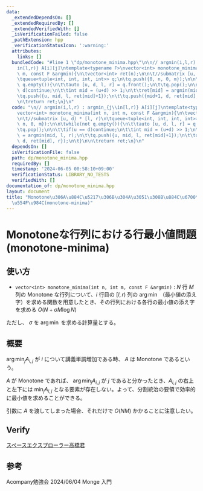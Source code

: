 ```yaml
---
data:
  _extendedDependsOn: []
  _extendedRequiredBy: []
  _extendedVerifiedWith: []
  _isVerificationFailed: false
  _pathExtension: hpp
  _verificationStatusIcon: ':warning:'
  attributes:
    links: []
  bundledCode: "#line 1 \"dp/monotone_minima.hpp\"\n\n// argmin(i,l,r) : argmin_{j\\\
    in[l,r)} A[i][j]\ntemplate<typename F>\nvector<int> monotone_minima(int n, int\
    \ m, const F &argmin){\n\tvector<int> ret(n);\n\n\t//submatrix [u, d) * [l, r)\n\
    \tqueue<tuple<int, int, int, int>> q;\n\tq.push({0, n, 0, m});\n\n\twhile(not\
    \ q.empty()){\n\t\tauto [u, d, l, r] = q.front();\n\t\tq.pop();\n\n\t\tif(u ==\
    \ d)continue;\n\t\tint mid = (u+d) >> 1;\n\t\tret[mid] = argmin(mid, l, r);\n\t\
    \tq.push({u, mid, l, ret[mid]+1});\n\t\tq.push({mid+1, d, ret[mid], r});\n\t}\n\
    \n\treturn ret;\n}\n"
  code: "\n// argmin(i,l,r) : argmin_{j\\in[l,r)} A[i][j]\ntemplate<typename F>\n\
    vector<int> monotone_minima(int n, int m, const F &argmin){\n\tvector<int> ret(n);\n\
    \n\t//submatrix [u, d) * [l, r)\n\tqueue<tuple<int, int, int, int>> q;\n\tq.push({0,\
    \ n, 0, m});\n\n\twhile(not q.empty()){\n\t\tauto [u, d, l, r] = q.front();\n\t\
    \tq.pop();\n\n\t\tif(u == d)continue;\n\t\tint mid = (u+d) >> 1;\n\t\tret[mid]\
    \ = argmin(mid, l, r);\n\t\tq.push({u, mid, l, ret[mid]+1});\n\t\tq.push({mid+1,\
    \ d, ret[mid], r});\n\t}\n\n\treturn ret;\n}\n"
  dependsOn: []
  isVerificationFile: false
  path: dp/monotone_minima.hpp
  requiredBy: []
  timestamp: '2024-06-05 00:58:10+09:00'
  verificationStatus: LIBRARY_NO_TESTS
  verifiedWith: []
documentation_of: dp/monotone_minima.hpp
layout: document
title: "Monotone\u306A\u884C\u5217\u306B\u304A\u3051\u308B\u884C\u6700\u5C0F\u5024\
  \u554F\u984C(monotone-minima)"
---
```


# Monotoneな行列における行最小値問題(monotone-minima)

## 使い方

- ``vector<int> monotone_minima(int n, int m, const F &argmin)`` : $N$ 行 $M$ 列の Monotone な行列について、$i$ 行目の $[l, r)$ 列の $\arg\min$ （最小値の添え字）を求める関数を用意したとき、その行列における各行の最小値の添え字を求める $O(N + \sigma M \log N )$

ただし、 $\sigma$ を $\arg\min$ を求める計算量とする。

## 概要

$\arg \min_j A_{i,j}$ が $i$ について講義単調増加である時、 $A$ は Monotone であるという。

$A$ が Monotone であれば、 $\arg \min_j A_{i,j}$ が $j$ であると分かったとき、$A_{i, j}$ の右上と左下には $\min_j A_{i, j}$ となる要素が存在しない。よって、分割統治の要領で効率的に最小値を求めることができる。

引数に $A$ を渡してしまった場合、それだけで $O(NM)$ かかることに注意したい。

## Verify

[スペースエクスプローラー高橋君](https://atcoder.jp/contests/colopl2018-final-open/submissions/54235541)

## 参考

Acompany勉強会 2024/06/04 Monge 入門
